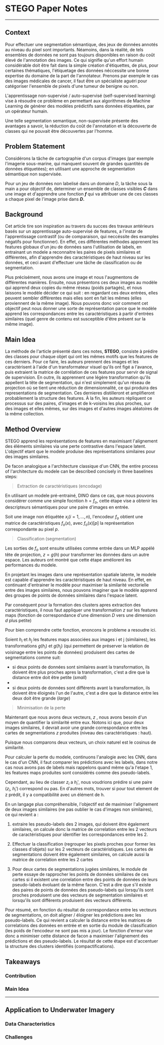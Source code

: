 # STEGO Paper Notes
---
## Context

Pour effectuer une segmentation sémantique, des jeux de données annotés au niveau du pixel sont importants. Néamoins, dans la réalité, de tels ensembles de données ne sont pas toujours disponibles en raison du coût élevé de l'annotation des images. Ce qui signifie qu'un effort humain considérable doit être fait dans la simple création d'étiquettes, de plus, pour certaines thématiques, l'étiquetage des données néccessite une bonne expertise du domaine de la part de l'annotateur. Prenons par exemple le cas des images médicales de cancer, il faut ếtre un spécialiste aguéri pour catégoriser l'ensemble de pixels d'une tumeur de benigne ou non.


L'apprentissage non-supervisé / auto-supervisé (self-supervised learning) vise à résoudre ce problème en permettant aux algorithmes de Machine Learning de générer des modèles prédictifs sans données étiquetées, par un opérateur humain.


Une telle segmentation semantique, non-supervisée présente des avantages a savoir, la réduction du coût de l'annotation et la découverte de classes qui ne pouvait être découvertes par l'homme.

## Problem Statement

Considérons la tâche de cartographie d'un corpus d'images (par exemple l'imagerie sous-marine, qui manquent souvent de grandes quantités de données étiquetées); en utilisant une approche de segmentation sémantique non supervisée.

Pour un jeu de données non labelisé dans un domaine $D$, la tâche sous la main a pour objectif de, determiner un ensemble de classes visibles **$C$** dans une image et d'apprendre une fonction **$f$** qui va attribuer une de ces classes a chaque pixel de l'image prise dans **$D$.**

## Background

Cet article tire son inspiration au travers du succes des travaux antérieurs basés sur un apprentissage auto-supervisé de features, a l'instar de l'apprentissage contrastif (ou de comparaison, qui neccéssite des examples négatifs pour fonctionner). En effet, ces différentes méthodes apprenent les features globaux d'un jeu de données sans l'utilisation de labels, en entrainant un modele a reconnaitre les paires de pixels similaires et différentes, afin d'apprendre des caractéristiques de haut niveau sur les données, et ceci avant d'effectuer une tâche de classification ou de segmentation.

Plus précisément, nous avons une image et nous l'augmentons de différentes manières. Ensuite, nous présentons ces deux images au modèle qui apprend deux copies du même réseau (poids partagés), et nous laissons le modèle décider ce qui suit : en regardant ces deux entrées, elles peuvent sembler différentes mais elles sont en fait les mêmes (elles proviennent de la même image). Nous pouvons donc voir comment cet objectif peut nous donner une sorte de représentation parce que le modèle apprend les correspondances entre les caractéristiques à partir d'entrées similaires (quel genre de contenu est susceptible d'être présent sur la même image).

## Main Idea

La méthode de l'article présenté dans ces notes, **STEGO**, consiste à prédire des classes pour chaque objet qui ont les mêmes motifs que les features de ces derniers. Pour ce faire, les auteurs prennent des images et les caractérisent à l'aide d'un transformateur visuel qu'ils ont figé a l'avance, puis extraient la matrice de corrélation de ces features pour servir de signal de supervision. En outre, ils apprennent une légère transformation qu'ils appellent la tête de segmentation, qui n'est simplement qu'un réseau de projection où se tient une réduction de dimensionnalité, ce qui produira des representations de segmentation. Ces dernieres distilleront et amplifieront probablement la structure des features. À la fin, les auteurs répliquent ce processus sur des paires, d'images et de k-voisins les plus proches, sur des images et elles mêmes, sur des images et d'autres images aléatoires de la même collection.


## Method Overview

STEGO apprend les représentations de features en maximisant l'alignement des éléments similaires via une perte contrastive dans l'espace latent. L'objectif etant que le modele produise des représentations similaires pour des images similaires. 

De facon analogique a l'architecture classique d'un CNN, the entire process of l'architecture du modele can be described concisely in three baselines steps:

> Extraction de caractéristiques (encodage)

En utilisant un modele pré-entrainé, DINO dans ce cas, que nous pouvons considérer comme une simple focntion $h = f_o$, cette étape vise a obtenir les descripteurs sémantiques pour une paire d'images en entrée.

Soit une image non étiquétée $x_i(i=1,...,n)$, l'encodeur $f_o$ obtient une matrice de caractéristiques $f_o(x)$, avec $f_o(x)[p]$ la représentation correspondante au pixel $p$. 

> Classification (segmentation)

Les sorties de $f_o$ sont ensuite utilisées comme entrée dans un MLP appélé tête de projection, $z = g(h)$ pour transformer les données dans un autre espace. Les auteurs ont montré que cette étape améliorent les performances du modele.

En projetant les images dans une représentation spatiale latente, le modele est capable d'apprendre les caractéristiques de haut niveau. En effet, en continuant d'entrainer le modèle pour maximiser la similarité vectorielle entre des images similaires, nous pouvons imaginer que le modèle apprend des groupes de points de données similaires dans l'espace latent.

Par conséquent pour la formation des clusters apres extraction des caractéristiques, il nous faut appliquer une transformation $z$ sur les features maps (fonction de correspondance d'une dimension $D$ vers une dimension $d$ plus petite)

Pour bien comprendre cette fonction, enoncons le probleme a resoudre ici.

Soient $h_i$ et $h_j$ les features maps associées aux images i et j (similaires), les transformations $g(h_i)$ et $g(h_j)$ (qui permettent de préserver la relation de voisinage entre les points de données) produisent des cartes de segmentations comme suit:

- si deux points de données sont similaires avant la transformation, ils doivent être plus proches apres la transformation, c'est a dire que la distance entre doit être petite (*small*)
- 
- si deux points de données sont différents avant la transformation, ils doivent être éloignés l'un de l'autre, c'est a dire que la distance entre les deux doit être grande (*large*)

> Minimisation de la perte

Maintenant que nous avons deux vecteurs, $z$ , nous avons besoin d'un moyen de quantifier la similarité entre eux. Notons ici que, pour deux images similaires, il devrait avoir une grande correspondance entre les cartes de segmentations $z$ produites (niveau des caractéristiques : haut).

Puisque nous comparons deux vecteurs, un choix naturel est le cosinus de similarité.

Pour calculer la perte du modele, continuons l'analogie avec les CNN, dans le cas d'un CNN, il faut comparer les prédictions avec les labels, dans notre cas nous avons pas de labels mais rappelons quand même qu'a l'etape 1, les features maps produites sont considérés comme des pseudo-labels. 

Cependant, au lieu de classer $z_i$ a $h_i'$, nous voudrions prédire si une paire ($z_i$, $h_i'$) correspond ou pas. En d'autres mots, trouver si pour tout element de z prédit, il y a compatibilité avec un élément de h.

En un langage plus compréhensible, l'objectif est de maximiser l'alignement de deux images similaires (ne pas oublier le cas d'images non similaires), ce qui revient a :

1. extraire les pseudo-labels des 2 images, qui doivent être également similaires, on calcule donc la matrice de correlation entre les 2 vecteurs de caractéristiques pour identifier les correspondances entre les 2.
 
2. Effectuer la classification (regrouper les pixels proches pour former les classes d'objets) sur les 2 vecteurs de caractéristiques. Les cartes de segmentations doivent être également similaires, on calcule aussi la matrice de correlation entre les 2 cartes
 
3. Pour deux cartes de segmentations jugées similaires, le module de perte essaye de rapprocher les points de données similaires de ces cartes si il existent une correlation entre des points de données de leurs pseudo-labels évoluant de la même facon. C'est a dire que s'il existe des paires de points de données des pseudo-labels qui lorsqu'ils sont proches produisent une des vecteurs de segmentation similaires et lorsqu'ils sont différents produisent des vecteurs différents.

Pour résumé, en fonction du résultat de correspondance entre les vecteurs de segmentations, on doit aligner / éloigner les prédictions avec les pseudo-labels. Ce qui revient a calculer la distance entre les matrices de correlations des données en entrée et en sortie du module de classification (les poids de l'encodeur ne sont pas mis a jour). Le fonction d'erreur vise donc a minimiser cette distance de facon a maximiser l'alignement des prédictions et des pseudo-labels. Le résultat de cette étape est d'accentuer la structure des clusters identifiés (compactifications).

## Takeaways

### Contribution

### Main Idea
---
## Application to Underwater Imagery

### Data Characteristics

### Challenges
